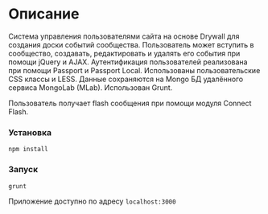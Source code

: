 # Описание

Система управления пользователями сайта на основе Drywall для создания доски событий сообщества. Пользователь может вступить в сообщество, создавать, редактировать и удалять его события при помощи jQuery и AJAX. Аутентификация пользователей реализована при помощи Passport и Passport Local. Использованы пользовательские CSS классы и LESS. Данные сохраняются на Mongo БД удалённого сервиса MongoLab (MLab).
Использован Grunt.

Пользователь получает flash сообщения при помощи модуля Connect Flash.



### Установка


`npm install`



### Запуск


`grunt`



Приложение доступно по адресу `localhost:3000`
